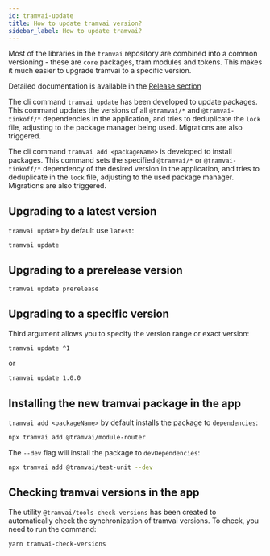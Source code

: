```yaml
---
id: tramvai-update
title: How to update tramvai version?
sidebar_label: How to update tramvai?
---
```


Most of the libraries in the `tramvai` repository are combined into a common versioning - these are `core` packages, tram modules and tokens.
This makes it much easier to upgrade tramvai to a specific version.

Detailed documentation is available in the [Release section](concepts/versioning.md)

The cli command `tramvai update` has been developed to update packages.
This command updates the versions of all `@tramvai/*` and `@tramvai-tinkoff/*` dependencies in the application, and tries to deduplicate the `lock` file, adjusting to the package manager being used.
Migrations are also triggered.

The cli command `tramvai add <packageName>` is developed to install packages.
This command sets the specified `@tramvai/*` or `@tramvai-tinkoff/*` dependency of the desired version in the application, and tries to deduplicate in the `lock` file, adjusting to the used package manager.
Migrations are also triggered.

## Upgrading to a latest version

`tramvai update` by default use `latest`:

```bash
tramvai update
```

## Upgrading to a prerelease version

```bash
tramvai update prerelease
```

## Upgrading to a specific version

Third argument allows you to specify the version range or exact version:

```bash
tramvai update ^1
```
or
```bash
tramvai update 1.0.0
```

## Installing the new tramvai package in the app

`tramvai add <packageName>` by default installs the package to `dependencies`:

```bash
npx tramvai add @tramvai/module-router
```

The `--dev` flag will install the package to `devDependencies`:

```bash
npx tramvai add @tramvai/test-unit --dev
```

## Checking tramvai versions in the app

The utility `@tramvai/tools-check-versions` has been created to automatically check the synchronization of tramvai versions.
To check, you need to run the command:

```bash
yarn tramvai-check-versions
```
